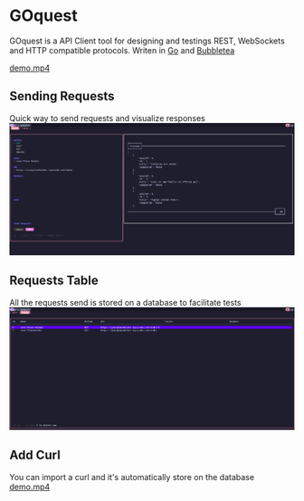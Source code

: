# GOquest

GOquest is a API Client tool for designing and testings REST, WebSockets and HTTP compatible protocols. Writen in [Go](https://golang.org/) and [Bubbletea](https://github.com/charmbracelet/bubbletea)

[demo.mp4]([https://github.com/user-attachments/assets/fec18357-4ea3-4f2f-a7bd-0cb9e24f6ffb](https://github.com/user-attachments/assets/91df8510-25ed-4fd8-a0ca-22e51776dc3e))



## Sending Requests

Quick way to send requests and visualize responses 
![App Screenshot](./readme/main.png)

## Requests Table

All the requests send is stored on a database to facilitate tests 
![App Screenshot](./readme/table.png)


## Add Curl

You can import a curl and it's automatically store on the database
[demo.mp4]([https://github.com/user-attachments/assets/fec18357-4ea3-4f2f-a7bd-0cb9e24f6ffb](https://github.com/user-attachments/assets/91df8510-25ed-4fd8-a0ca-22e51776dc3e))

